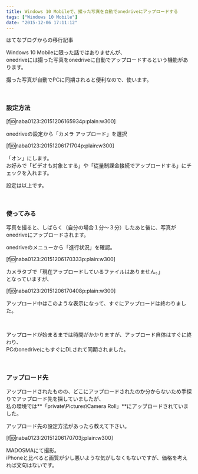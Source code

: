 ```yaml
---
title: Windows 10 Mobileで、撮った写真を自動でonedriveにアップロードする
tags: ["Windows 10 Mobile"]
date: "2015-12-06 17:11:12"
---
```


<div class="alert info">
はてなブログからの移行記事
</div>

Windows 10 Mobileに限った話ではありませんが、  
onedriveには撮った写真をonedriveに自動でアップロードするという機能があります。

撮った写真が自動でPCに同期されると便利なので、使います。

<!-- more -->

<br>

### 設定方法

[f:id:naba0123:20151206165934p:plain:w300]

onedriveの設定から「カメラ アップロード」を選択

[f:id:naba0123:20151206171704p:plain:w300]

「オン」にします。  
お好みで「ビデオも対象とする」や「従量制課金接続でアップロードする」にチェックを入れます。

設定は以上です。

<br>

### 使ってみる

写真を撮ると、しばらく（自分の場合１分～３分）したあと後に、写真がonedriveにアップロードされます。

onedriveのメニューから「進行状況」を確認。

[f:id:naba0123:20151206170333p:plain:w300]

カメラタブで「現在アップロードしているファイルはありません。」  
となっていますが、

[f:id:naba0123:20151206170408p:plain:w300]

アップロード中はこのような表示になって、すぐにアップロードは終わりました。

<br>

アップロードが始まるまでは時間がかかりますが、アップロード自体はすぐに終わり、  
PCのonedriveにもすぐにDLされて同期されました。

<br>

### アップロード先

アップロードされたものの、どこにアップロードされたのか分からないため手探りでアップロード先を探していましたが、  
私の環境では**「private\Pictures\Camera Roll」**にアップロードされていました。

アップロード先の設定方法があったら教えて下さい。

[f:id:naba0123:20151206170703j:plain:w300]

MADOSMAにて撮影。  
iPhoneと比べると画質が少し悪いような気がしなくもないですが、価格を考えれば文句はないです。

<br>
